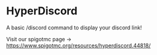 # HyperDiscord
A basic /discord command to display your discord link!


Visit our spigotmc page -> https://www.spigotmc.org/resources/hyperdiscord.44818/
